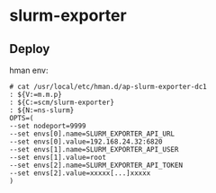 slurm-exporter
==============

Deploy
------
hman env:

    # cat /usr/local/etc/hman.d/ap-slurm-exporter-dc1
    : ${V:=m.m.p}
    : ${C:=scm/slurm-exporter}
    : ${N:=ns-slurm}
    OPTS=(
    --set nodeport=9999
    --set envs[0].name=SLURM_EXPORTER_API_URL
    --set envs[0].value=192.168.24.32:6820
    --set envs[1].name=SLURM_EXPORTER_API_USER
    --set envs[1].value=root
    --set envs[2].name=SLURM_EXPORTER_API_TOKEN
    --set envs[2].value=xxxxx[...]xxxxx
    )
